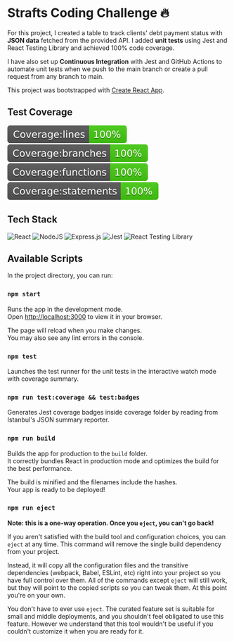 # Strafts Coding Challenge 🔥

For this project, I created a table to track clients' debt payment status with **JSON data** fetched from the provided API. I added **unit tests** using Jest and React Testing Library and achieved 100% code coverage.

I have also set up **Continuous Integration** with Jest and GitHub Actions to automate unit tests when we push to the main branch or create a pull request from any branch to main.

This project was bootstrapped with [Create React App](https://github.com/facebook/create-react-app).

## Test Coverage
<img src="./public/badges/badge-lines.svg" alt="badge-lines"> <img src="./public/badges/badge-branches.svg" alt="badge-branches"> <img src="./public/badges/badge-functions.svg" alt="badge-functions"> <img src="./public/badges/badge-statements.svg" alt="badge-statements">


## Tech Stack
![React](https://img.shields.io/badge/react-%2320232a.svg?style=for-the-badge&logo=react&logoColor=%2361DAFB)
![NodeJS](https://img.shields.io/badge/node.js-6DA55F?style=for-the-badge&logo=node.js&logoColor=white)
![Express.js](https://img.shields.io/badge/express.js-%23404d59.svg?style=for-the-badge&logo=express&logoColor=%2361DAFB)
![Jest](https://img.shields.io/badge/-Jest-C21325?logo=jest&logoColor=white&style=for-the-badge)
![React Testing Library](https://img.shields.io/badge/-React_Testing_Library-%23E33332?style=for-the-badge&logo=testing-library&logoColor=white)

## Available Scripts

In the project directory, you can run:

### `npm start`

Runs the app in the development mode.\
Open [http://localhost:3000](http://localhost:3000) to view it in your browser.

The page will reload when you make changes.\
You may also see any lint errors in the console.

### `npm test`

Launches the test runner for the unit tests in the interactive watch mode with coverage summary.

### `npm run test:coverage && test:badges`

Generates Jest coverage badges inside coverage folder by reading from Istanbul's JSON summary reporter.

### `npm run build`

Builds the app for production to the `build` folder.\
It correctly bundles React in production mode and optimizes the build for the best performance.

The build is minified and the filenames include the hashes.\
Your app is ready to be deployed!

### `npm run eject`

**Note: this is a one-way operation. Once you `eject`, you can't go back!**

If you aren't satisfied with the build tool and configuration choices, you can `eject` at any time. This command will remove the single build dependency from your project.

Instead, it will copy all the configuration files and the transitive dependencies (webpack, Babel, ESLint, etc) right into your project so you have full control over them. All of the commands except `eject` will still work, but they will point to the copied scripts so you can tweak them. At this point you're on your own.

You don't have to ever use `eject`. The curated feature set is suitable for small and middle deployments, and you shouldn't feel obligated to use this feature. However we understand that this tool wouldn't be useful if you couldn't customize it when you are ready for it.
